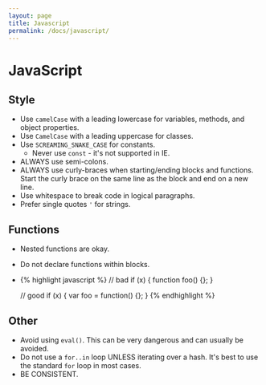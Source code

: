 ```yaml
---
layout: page
title: Javascript
permalink: /docs/javascript/
---
```


# JavaScript

## Style

* Use `camelCase` with a leading lowercase for variables, methods, and object
  properties.
* Use `CamelCase` with a leading uppercase for classes.
* Use `SCREAMING_SNAKE_CASE` for constants.
  * Never use `const` - it's not supported in IE.
* ALWAYS use semi-colons.
* ALWAYS use curly-braces when starting/ending blocks and functions.  Start the
  curly brace on the same line as the block and end on a new line.
* Use whitespace to break code in logical paragraphs.
* Prefer single quotes `'` for strings.

## Functions

* Nested functions are okay.
* Do not declare functions within blocks.
* {% highlight javascript %}
    // bad
    if (x) {
      function foo() {};
    }

    // good
    if (x) {
      var foo = function() {};
    }
  {% endhighlight %}

## Other

* Avoid using `eval()`.  This can be very dangerous and can usually be avoided.
* Do not use a `for..in` loop UNLESS iterating over a hash.  It's best to use
  the standard `for` loop in most cases.
* BE CONSISTENT.
